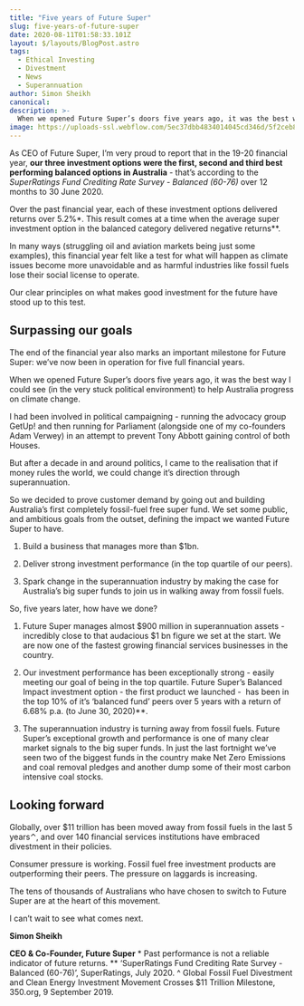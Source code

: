 ```yaml
---
title: "Five years of Future Super"
slug: five-years-of-future-super
date: 2020-08-11T01:58:33.101Z
layout: $/layouts/BlogPost.astro
tags:
  - Ethical Investing
  - Divestment
  - News
  - Superannuation
author: Simon Sheikh
canonical:
description: >-
  When we opened Future Super’s doors five years ago, it was the best way I could see to help Australia progress on climate change.
image: https://uploads-ssl.webflow.com/5ec37dbb4834014045cd346d/5f2ceb8ae5063fded1e53956_image-simonblog.jpg
---
```


As CEO of Future Super, I’m very proud to report that in the 19-20 financial year, **our three investment options were the first, second and third best performing balanced options in Australia** - that’s according to the _SuperRatings Fund Crediting Rate Survey - Balanced (60-76)_ over 12 months to 30 June 2020.

Over the past financial year, each of these investment options delivered returns over 5.2%\*. This result comes at a time when the average super investment option in the balanced category delivered negative returns\*\*.

In many ways (struggling oil and aviation markets being just some examples), this financial year felt like a test for what will happen as climate issues become more unavoidable and as harmful industries like fossil fuels lose their social license to operate.

Our clear principles on what makes good investment for the future have stood up to this test.

## **Surpassing our goals**

The end of the financial year also marks an important milestone for Future Super: we’ve now been in operation for five full financial years.

When we opened Future Super’s doors five years ago, it was the best way I could see (in the very stuck political environment) to help Australia progress on climate change.

I had been involved in political campaigning - running the advocacy group GetUp! and then running for Parliament (alongside one of my co-founders Adam Verwey) in an attempt to prevent Tony Abbott gaining control of both Houses.

But after a decade in and around politics, I came to the realisation that if money rules the world, we could change it’s direction through superannuation.

So we decided to prove customer demand by going out and building Australia’s first completely fossil-fuel free super fund. We set some public, and ambitious goals from the outset, defining the impact we wanted Future Super to have.

1.  Build a business that manages more than $1bn.

2.  Deliver strong investment performance (in the top quartile of our peers).

3.  Spark change in the superannuation industry by making the case for Australia’s big super funds to join us in walking away from fossil fuels.

So, five years later, how have we done?

1.  Future Super manages almost $900 million in superannuation assets - incredibly close to that audacious $1 bn figure we set at the start. We are now one of the fastest growing financial services businesses in the country.

2.  Our investment performance has been exceptionally strong - easily meeting our goal of being in the top quartile. Future Super’s Balanced Impact investment option - the first product we launched -  has been in the top 10% of it’s ‘balanced fund’ peers over 5 years with a return of 6.68% p.a. (to June 30, 2020)\*\*.

3.  The superannuation industry is turning away from fossil fuels. Future Super’s exceptional growth and performance is one of many clear market signals to the big super funds. In just the last fortnight we’ve seen two of the biggest funds in the country make Net Zero Emissions and coal removal pledges and another dump some of their most carbon intensive coal stocks.

## **Looking forward**

Globally, over $11 trillion has been moved away from fossil fuels in the last 5 years⌃, and over 140 financial services institutions have embraced divestment in their policies.

Consumer pressure is working. Fossil fuel free investment products are outperforming their peers. The pressure on laggards is increasing.

The tens of thousands of Australians who have chosen to switch to Future Super are at the heart of this movement.

I can’t wait to see what comes next.

**Simon Sheikh**

**CEO & Co-Founder, Future Super** \* Past performance is not a reliable indicator of future returns.
\*\* ‘SuperRatings Fund Crediting Rate Survey - Balanced (60-76)’, SuperRatings, July 2020.
^ Global Fossil Fuel Divestment and Clean Energy Investment Movement Crosses $11 Trillion Milestone, 350.org, 9 September 2019.

